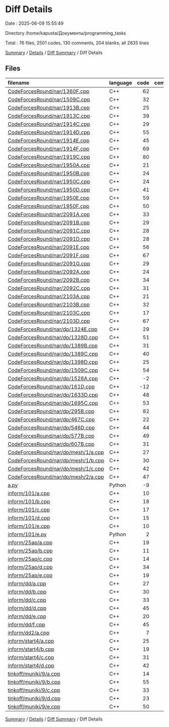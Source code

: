 # Diff Details

Date : 2025-06-09 15:55:49

Directory /home/kapusta/Документы/programming_tasks

Total : 76 files,  2501 codes, 130 comments, 204 blanks, all 2835 lines

[Summary](results.md) / [Details](details.md) / [Diff Summary](diff.md) / Diff Details

## Files
| filename | language | code | comment | blank | total |
| :--- | :--- | ---: | ---: | ---: | ---: |
| [CodeForcesRound/nar/1360F.cpp](/CodeForcesRound/nar/1360F.cpp) | C++ | 62 | 15 | 6 | 83 |
| [CodeForcesRound/nar/1509C.cpp](/CodeForcesRound/nar/1509C.cpp) | C++ | 32 | 0 | 2 | 34 |
| [CodeForcesRound/nar/1913B.cpp](/CodeForcesRound/nar/1913B.cpp) | C++ | 25 | 0 | 3 | 28 |
| [CodeForcesRound/nar/1913C.cpp](/CodeForcesRound/nar/1913C.cpp) | C++ | 39 | 6 | 2 | 47 |
| [CodeForcesRound/nar/1914C.cpp](/CodeForcesRound/nar/1914C.cpp) | C++ | 29 | 0 | 3 | 32 |
| [CodeForcesRound/nar/1914D.cpp](/CodeForcesRound/nar/1914D.cpp) | C++ | 55 | 11 | 6 | 72 |
| [CodeForcesRound/nar/1914E.cpp](/CodeForcesRound/nar/1914E.cpp) | C++ | 45 | 0 | 3 | 48 |
| [CodeForcesRound/nar/1914F.cpp](/CodeForcesRound/nar/1914F.cpp) | C++ | 69 | 1 | 7 | 77 |
| [CodeForcesRound/nar/1919C.cpp](/CodeForcesRound/nar/1919C.cpp) | C++ | 80 | 0 | 4 | 84 |
| [CodeForcesRound/nar/1950A.cpp](/CodeForcesRound/nar/1950A.cpp) | C++ | 21 | 0 | 3 | 24 |
| [CodeForcesRound/nar/1950B.cpp](/CodeForcesRound/nar/1950B.cpp) | C++ | 24 | 0 | 3 | 27 |
| [CodeForcesRound/nar/1950C.cpp](/CodeForcesRound/nar/1950C.cpp) | C++ | 24 | 0 | 3 | 27 |
| [CodeForcesRound/nar/1950D.cpp](/CodeForcesRound/nar/1950D.cpp) | C++ | 41 | 0 | 3 | 44 |
| [CodeForcesRound/nar/1950E.cpp](/CodeForcesRound/nar/1950E.cpp) | C++ | 59 | 7 | 3 | 69 |
| [CodeForcesRound/nar/1950F.cpp](/CodeForcesRound/nar/1950F.cpp) | C++ | 50 | 0 | 3 | 53 |
| [CodeForcesRound/nar/2091A.cpp](/CodeForcesRound/nar/2091A.cpp) | C++ | 33 | 0 | 3 | 36 |
| [CodeForcesRound/nar/2091B.cpp](/CodeForcesRound/nar/2091B.cpp) | C++ | 29 | 0 | 3 | 32 |
| [CodeForcesRound/nar/2091C.cpp](/CodeForcesRound/nar/2091C.cpp) | C++ | 28 | 0 | 3 | 31 |
| [CodeForcesRound/nar/2091D.cpp](/CodeForcesRound/nar/2091D.cpp) | C++ | 28 | 0 | 4 | 32 |
| [CodeForcesRound/nar/2091E.cpp](/CodeForcesRound/nar/2091E.cpp) | C++ | 56 | 0 | 4 | 60 |
| [CodeForcesRound/nar/2091F.cpp](/CodeForcesRound/nar/2091F.cpp) | C++ | 67 | 11 | 3 | 81 |
| [CodeForcesRound/nar/2091G.cpp](/CodeForcesRound/nar/2091G.cpp) | C++ | 29 | 0 | 5 | 34 |
| [CodeForcesRound/nar/2092A.cpp](/CodeForcesRound/nar/2092A.cpp) | C++ | 24 | 0 | 3 | 27 |
| [CodeForcesRound/nar/2092B.cpp](/CodeForcesRound/nar/2092B.cpp) | C++ | 34 | 0 | 3 | 37 |
| [CodeForcesRound/nar/2092C.cpp](/CodeForcesRound/nar/2092C.cpp) | C++ | 31 | 0 | 3 | 34 |
| [CodeForcesRound/nar/2103A.cpp](/CodeForcesRound/nar/2103A.cpp) | C++ | 21 | 0 | 3 | 24 |
| [CodeForcesRound/nar/2103B.cpp](/CodeForcesRound/nar/2103B.cpp) | C++ | 32 | 0 | 3 | 35 |
| [CodeForcesRound/nar/2103C.cpp](/CodeForcesRound/nar/2103C.cpp) | C++ | 17 | 0 | 4 | 21 |
| [CodeForcesRound/nar/2103D.cpp](/CodeForcesRound/nar/2103D.cpp) | C++ | 67 | 0 | 3 | 70 |
| [CodeForcesRound/nar/dp/1324E.cpp](/CodeForcesRound/nar/dp/1324E.cpp) | C++ | 29 | 5 | 2 | 36 |
| [CodeForcesRound/nar/dp/1328D.cpp](/CodeForcesRound/nar/dp/1328D.cpp) | C++ | 51 | 0 | 3 | 54 |
| [CodeForcesRound/nar/dp/1389B.cpp](/CodeForcesRound/nar/dp/1389B.cpp) | C++ | 31 | 7 | 3 | 41 |
| [CodeForcesRound/nar/dp/1389C.cpp](/CodeForcesRound/nar/dp/1389C.cpp) | C++ | 40 | 7 | 3 | 50 |
| [CodeForcesRound/nar/dp/1398D.cpp](/CodeForcesRound/nar/dp/1398D.cpp) | C++ | 25 | 0 | 2 | 27 |
| [CodeForcesRound/nar/dp/1509C.cpp](/CodeForcesRound/nar/dp/1509C.cpp) | C++ | 54 | 0 | 2 | 56 |
| [CodeForcesRound/nar/dp/1528A.cpp](/CodeForcesRound/nar/dp/1528A.cpp) | C++ | -2 | 1 | -1 | -2 |
| [CodeForcesRound/nar/dp/161D.cpp](/CodeForcesRound/nar/dp/161D.cpp) | C++ | -12 | 0 | 1 | -11 |
| [CodeForcesRound/nar/dp/1633D.cpp](/CodeForcesRound/nar/dp/1633D.cpp) | C++ | 48 | 8 | 3 | 59 |
| [CodeForcesRound/nar/dp/1695C.cpp](/CodeForcesRound/nar/dp/1695C.cpp) | C++ | 53 | 0 | 3 | 56 |
| [CodeForcesRound/nar/dp/295B.cpp](/CodeForcesRound/nar/dp/295B.cpp) | C++ | 82 | 5 | 6 | 93 |
| [CodeForcesRound/nar/dp/467C.cpp](/CodeForcesRound/nar/dp/467C.cpp) | C++ | 22 | 5 | 2 | 29 |
| [CodeForcesRound/nar/dp/546D.cpp](/CodeForcesRound/nar/dp/546D.cpp) | C++ | 44 | 0 | 3 | 47 |
| [CodeForcesRound/nar/dp/577B.cpp](/CodeForcesRound/nar/dp/577B.cpp) | C++ | 49 | 3 | 3 | 55 |
| [CodeForcesRound/nar/dp/607B.cpp](/CodeForcesRound/nar/dp/607B.cpp) | C++ | 31 | 0 | 2 | 33 |
| [CodeForcesRound/nar/dp/mesh/1/a.cpp](/CodeForcesRound/nar/dp/mesh/1/a.cpp) | C++ | 27 | 0 | 2 | 29 |
| [CodeForcesRound/nar/dp/mesh/1/b.cpp](/CodeForcesRound/nar/dp/mesh/1/b.cpp) | C++ | 30 | 3 | 3 | 36 |
| [CodeForcesRound/nar/dp/mesh/1/c.cpp](/CodeForcesRound/nar/dp/mesh/1/c.cpp) | C++ | 42 | 0 | 3 | 45 |
| [CodeForcesRound/nar/dp/mesh/2/a.cpp](/CodeForcesRound/nar/dp/mesh/2/a.cpp) | C++ | 47 | 7 | 4 | 58 |
| [a.py](/a.py) | Python | -9 | 0 | -3 | -12 |
| [inform/101/a.cpp](/inform/101/a.cpp) | C++ | 10 | 0 | 2 | 12 |
| [inform/101/b.cpp](/inform/101/b.cpp) | C++ | 18 | 0 | 2 | 20 |
| [inform/101/c.cpp](/inform/101/c.cpp) | C++ | 17 | 0 | 2 | 19 |
| [inform/101/d.cpp](/inform/101/d.cpp) | C++ | 15 | 0 | 2 | 17 |
| [inform/101/e.cpp](/inform/101/e.cpp) | C++ | 10 | 0 | 2 | 12 |
| [inform/101/e.py](/inform/101/e.py) | Python | 2 | 0 | 0 | 2 |
| [inform/25ap/a.cpp](/inform/25ap/a.cpp) | C++ | 19 | 0 | 2 | 21 |
| [inform/25ap/b.cpp](/inform/25ap/b.cpp) | C++ | 11 | 0 | 2 | 13 |
| [inform/25ap/c.cpp](/inform/25ap/c.cpp) | C++ | 14 | 0 | 2 | 16 |
| [inform/25ap/d.cpp](/inform/25ap/d.cpp) | C++ | 34 | 0 | 2 | 36 |
| [inform/25ap/e.cpp](/inform/25ap/e.cpp) | C++ | 19 | 0 | 2 | 21 |
| [inform/dd/a.cpp](/inform/dd/a.cpp) | C++ | 27 | 0 | 2 | 29 |
| [inform/dd/b.cpp](/inform/dd/b.cpp) | C++ | 30 | 0 | 2 | 32 |
| [inform/dd/c.cpp](/inform/dd/c.cpp) | C++ | 33 | 0 | 2 | 35 |
| [inform/dd/d.cpp](/inform/dd/d.cpp) | C++ | 45 | 0 | 2 | 47 |
| [inform/dd/e.cpp](/inform/dd/e.cpp) | C++ | 20 | 0 | 2 | 22 |
| [inform/dd/f.cpp](/inform/dd/f.cpp) | C++ | 45 | 0 | 2 | 47 |
| [inform/dd2/a.cpp](/inform/dd2/a.cpp) | C++ | 7 | 0 | 3 | 10 |
| [inform/start4/a.cpp](/inform/start4/a.cpp) | C++ | 25 | 0 | 2 | 27 |
| [inform/start4/b.cpp](/inform/start4/b.cpp) | C++ | 19 | 0 | 2 | 21 |
| [inform/start4/c.cpp](/inform/start4/c.cpp) | C++ | 31 | 6 | 3 | 40 |
| [inform/start4/d.cpp](/inform/start4/d.cpp) | C++ | 42 | 0 | 2 | 44 |
| [tinkoff/muniki/9/a.cpp](/tinkoff/muniki/9/a.cpp) | C++ | 14 | 0 | 2 | 16 |
| [tinkoff/muniki/9/b.cpp](/tinkoff/muniki/9/b.cpp) | C++ | 55 | 3 | 4 | 62 |
| [tinkoff/muniki/9/c.cpp](/tinkoff/muniki/9/c.cpp) | C++ | 33 | 1 | 2 | 36 |
| [tinkoff/muniki/9/d.cpp](/tinkoff/muniki/9/d.cpp) | C++ | 23 | 0 | 2 | 25 |
| [tinkoff/muniki/9/e.cpp](/tinkoff/muniki/9/e.cpp) | C++ | 50 | 18 | 3 | 71 |

[Summary](results.md) / [Details](details.md) / [Diff Summary](diff.md) / Diff Details